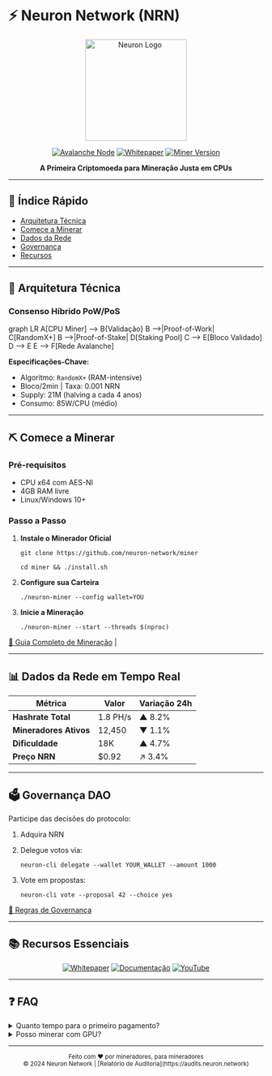 # ⚡ Neuron Network (NRN)

<div align="center">
  <img src="./neuro.png" alt="Neuron Logo" width="200"/>
  
  [![Avalanche Node](https://img.shields.io/badge/Avalanche-Node%20Ready-red)](https://avax.network)
  [![Whitepaper](https://img.shields.io/badge/Whitepaper-v1.0-blue)](https://github.com/neuron-network/docs/blob/main/whitepaper.md)
  [![Miner Version](https://img.shields.io/badge/Miner-v2.1.0-green)](https://github.com/neuron-network/miner)

  **A Primeira Criptomoeda para Mineração Justa em CPUs**
</div>

---

## 📌 Índice Rápido
- [Arquitetura Técnica](#-arquitetura-técnica)
- [Comece a Minerar](#-comece-a-minerar)
- [Dados da Rede](#-dados-da-rede)
- [Governança](#-governança)
- [Recursos](#-recursos)

---

## 🧠 Arquitetura Técnica

### Consenso Híbrido PoW/PoS

graph LR
A[CPU Miner] --> B{Validação}
B -->|Proof-of-Work| C[RandomX+]
B -->|Proof-of-Stake| D[Staking Pool]
C --> E[Bloco Validado]
D --> E
E --> F[Rede Avalanche]


**Especificações-Chave:**
- Algoritmo: `RandomX+` (RAM-intensive)
- Bloco/2min | Taxa: 0.001 NRN
- Supply: 21M (halving a cada 4 anos)
- Consumo: 85W/CPU (médio)

---

## ⛏️ Comece a Minerar

### Pré-requisitos
- CPU x64 com AES-NI
- 4GB RAM livre
- Linux/Windows 10+

### Passo a Passo
1. **Instale o Minerador Oficial**  

       git clone https://github.com/neuron-network/miner

       cd miner && ./install.sh


3. **Configure sua Carteira**  

       ./neuron-miner --config wallet=YOU

3. **Inicie a Mineração**  

       ./neuron-miner --start --threads $(nproc)


[📘 Guia Completo de Mineração](https://github.com/neuron-network/miner/wiki) |

---

## 📊 Dados da Rede em Tempo Real

| Métrica               | Valor              | Variação 24h |
|-----------------------|--------------------|--------------|
| **Hashrate Total**    | 1.8 PH/s           | ▲ 8.2%       |
| **Mineradores Ativos**| 12,450             | ▼ 1.1%       |
| **Dificuldade**       | 18K                | ▲ 4.7%       |
| **Preço NRN**         | $0.92              | ↗ 3.4%       |


---

## 🗳️ Governança DAO

Participe das decisões do protocolo:

1. Adquira NRN
2. Delegue votos via:

       neuron-cli delegate --wallet YOUR_WALLET --amount 1000


3. Vote em propostas:

       neuron-cli vote --proposal 42 --choice yes


[📜 Regras de Governança](https://docs.neuron.network/governance)

---

## 📚 Recursos Essenciais

<div align="center">

[![Whitepaper](https://img.shields.io/badge/📄-Whitepaper_Technical-blue)](https://github.com/neuron-network/docs/blob/main/whitepaper.md)
[![Documentação](https://img.shields.io/badge/📚-Documentação_Completa-green)](https://docs.neuron.network)
[![YouTube](https://img.shields.io/badge/▶️-Tutoriais_em_Vídeo-red)](https://youtube.com/neuron-network)

</div>

---

## ❓ FAQ

<details>
<summary>Quanto tempo para o primeiro pagamento?</summary>
Pagamentos automáticos ocorrem a cada 100 blocos (~3h). Mínimo de 10 NRN para saque.
</details>

<details>
<summary>Posso minerar com GPU?</summary>
Não. O algoritmo RandomX+ é otimizado exclusivamente para CPUs.
</details>

---

<div align="center">
<sub>Feito com ❤️ por mineradores, para mineradores</sub><br>
<sub>© 2024 Neuron Network | [Relatório de Auditoria](https://audits.neuron.network)</sub>
</div>
